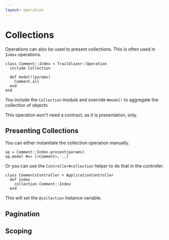 ```yaml
---
layout: operation
---
```


# Collections

Operations can also be used to present collections. This is often used in `Index` operations.


	class Comment::Index < Trailblazer::Operation
	  include Collection

	  def model!(params)
	    Comment.all
	  end
	end


You include the `Collection` module and override `#model!` to aggregate the collection of objects.

This operation won't need a contract, as it is presentation, only.

## Presenting Collections

You can either instantiate the collection operation manually.


	op = Comment::Index.present(params)
	op.model #=> [<Comment>, ..]


Or you can use the `Controller#collection` helper to do that in the controller.


	class CommentsController < ApplicationController
	  def index
	    collection Comment::Index
	  end


This will set the `@collection` instance variable.


## Pagination

## Scoping